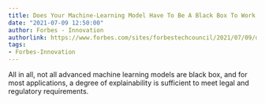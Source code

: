```yaml
---
title: Does Your Machine-Learning Model Have To Be A Black Box To Work Well?
date: "2021-07-09 12:50:00"
author: Forbes - Innovation
authorlink: https://www.forbes.com/sites/forbestechcouncil/2021/07/09/does-your-machine-learning-model-have-to-be-a-black-box-to-work-well/
tags:
- Forbes-Innovation
---
```

All in all, not all advanced machine learning models are black box, and for most applications, a degree of explainability is sufficient to meet legal and regulatory requirements.